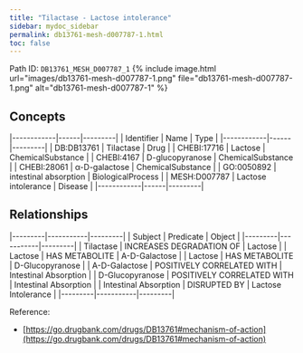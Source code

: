 ```yaml
---
title: "Tilactase - Lactose intolerance"
sidebar: mydoc_sidebar
permalink: db13761-mesh-d007787-1.html
toc: false 
---
```



Path ID: `DB13761_MESH_D007787_1`
{% include image.html url="images/db13761-mesh-d007787-1.png" file="db13761-mesh-d007787-1.png" alt="db13761-mesh-d007787-1" %}

## Concepts

|------------|------|---------|
| Identifier | Name | Type    |
|------------|------|---------|
| DB:DB13761 | Tilactase | Drug |
| CHEBI:17716 | Lactose | ChemicalSubstance |
| CHEBI:4167 | D-glucopyranose | ChemicalSubstance |
| CHEBI:28061 | α-D-galactose | ChemicalSubstance |
| GO:0050892 | intestinal absorption | BiologicalProcess |
| MESH:D007787 | Lactose intolerance | Disease |
|------------|------|---------|

## Relationships

|---------|-----------|---------|
| Subject | Predicate | Object  |
|---------|-----------|---------|
| Tilactase | INCREASES DEGRADATION OF | Lactose |
| Lactose | HAS METABOLITE | Α-D-Galactose |
| Lactose | HAS METABOLITE | D-Glucopyranose |
| Α-D-Galactose | POSITIVELY CORRELATED WITH | Intestinal Absorption |
| D-Glucopyranose | POSITIVELY CORRELATED WITH | Intestinal Absorption |
| Intestinal Absorption | DISRUPTED BY | Lactose Intolerance |
|---------|-----------|---------|

Reference: 
  - [https://go.drugbank.com/drugs/DB13761#mechanism-of-action](https://go.drugbank.com/drugs/DB13761#mechanism-of-action)
